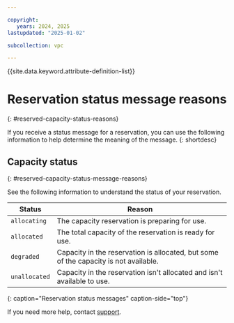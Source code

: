 ```yaml
---

copyright:
   years: 2024, 2025
lastupdated: "2025-01-02"

subcollection: vpc

---
```


{{site.data.keyword.attribute-definition-list}}

# Reservation status message reasons
{: #reserved-capacity-status-reasons}

If you receive a status message for a reservation, you can use the following information to help determine the meaning of the message.
{: shortdesc}

## Capacity status
{: #reserved-capacity-status-message-reasons}

See the following information to understand the status of your reservation.

| Status  | Reason |
| ------------ | ----------- |
| `allocating` | The capacity reservation is preparing for use. |
| `allocated` | The total capacity of the reservation is ready for use. |
| `degraded` | Capacity in the reservation is allocated, but some of the capacity is not available. |
| `unallocated` | Capacity in the reservation isn't allocated and isn't available to use. |
{: caption="Reservation status messages" caption-side="top"}

If you need more help, contact [support](/docs/vpc?topic=vpc-getting-help-and-support-for-vpc).
